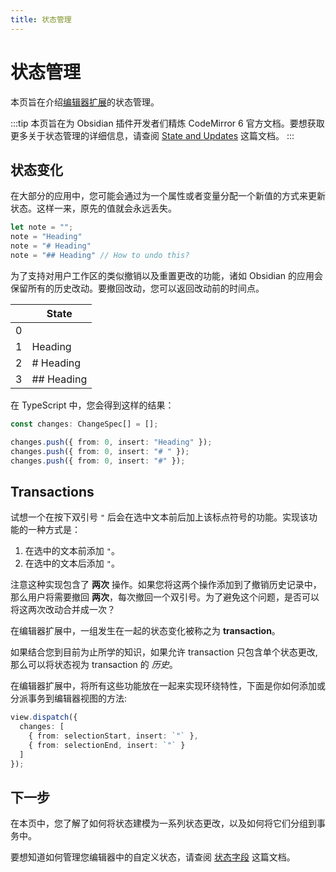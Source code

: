 ```yaml
---
title: 状态管理
---
```

<!--
 * @Author: haifeng.lu haifeng.lu@ly.com
 * @Date: 2022-08-24 14:17:30
 * @LastEditors: haifeng.lu
 * @LastEditTime: 2022-08-30 11:12:50
 * @Description: 
-->

# 状态管理

本页旨在介绍[编辑器扩展](index.md)的状态管理。

:::tip
本页旨在为 Obsidian 插件开发者们精炼 CodeMirror 6 官方文档。要想获取更多关于状态管理的详细信息，请查阅 [State and Updates](https://codemirror.net/docs/guide/#state-and-updates) 这篇文档。
:::

## 状态变化

在大部分的应用中，您可能会通过为一个属性或者变量分配一个新值的方式来更新状态。这样一来，原先的值就会永远丢失。

```ts
let note = "";
note = "Heading"
note = "# Heading"
note = "## Heading" // How to undo this?
```

为了支持对用户工作区的类似撤销以及重置更改的功能，诸如 Obsidian 的应用会保留所有的历史改动。要撤回改动，您可以返回改动前的时间点。

|   | State      |
|---|------------|
| 0 |            |
| 1 | Heading    |
| 2 | # Heading  |
| 3 | ## Heading |

在 TypeScript 中，您会得到这样的结果：

```ts
const changes: ChangeSpec[] = [];

changes.push({ from: 0, insert: "Heading" });
changes.push({ from: 0, insert: "# " });
changes.push({ from: 0, insert: "#" });
```

## Transactions

试想一个在按下双引号 `"` 后会在选中文本前后加上该标点符号的功能。实现该功能的一种方式是：

1. 在选中的文本前添加 `"`。
2. 在选中的文本后添加 `"`。

注意这种实现包含了 __两次__ 操作。如果您将这两个操作添加到了撤销历史记录中，那么用户将需要撤回 __两次__，每次撤回一个双引号。为了避免这个问题，是否可以将这两次改动合并成一次？

在编辑器扩展中，一组发生在一起的状态变化被称之为 __transaction__。

如果结合您到目前为止所学的知识，如果允许 transaction 只包含单个状态更改, 那么可以将状态视为 transaction 的 _历史_。

在编辑器扩展中，将所有这些功能放在一起来实现环绕特性，下面是你如何添加或分派事务到编辑器视图的方法:

```ts
view.dispatch({
  changes: [
    { from: selectionStart, insert: `"` },
    { from: selectionEnd, insert: `"` }
  ]
});
```

## 下一步

在本页中，您了解了如何将状态建模为一系列状态更改，以及如何将它们分组到事务中。

要想知道如何管理您编辑器中的自定义状态，请查阅 [状态字段](state-fields.md) 这篇文档。
